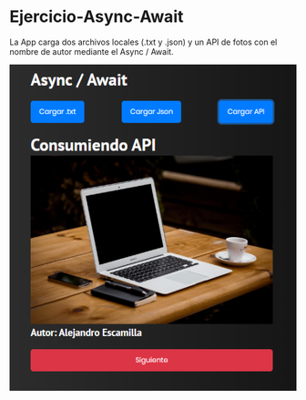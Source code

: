 # Ejercicio-Async-Await
La App carga dos archivos locales (.txt y .json) y un API de fotos con el nombre de autor mediante el Async / Await.

![Alt text](./preview.png?raw=true "Title")
